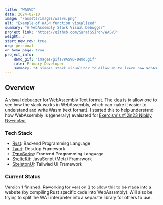 ```yaml
---
title: "WASVD"
date: 2024-02-10
image: "/assets/images/wasvd.png"
alt: "Example of WASM function visualized"
summary: "A WebAssembly Stack Visual Debugger"
project_link: "https://github.com/SurajSSingh/WASVD"
weight: 3
start_new_row: true
org: personal
on_home_page: true
project_info: 
    demo_gif: "images/gifs/WASVD-Demo.gif"
    role: Primary Developer
    summary: "A simple stack visualizer to allow me to learn how WebAssembly (text) execution happens. Learned how to interoperate between Rust and TypeScript (via <a href='https://tauri.app'>Tauri</a>)."
---
```


## Overview

A visual debugger for WebAssembly Text format. The idea is to allow one to see
how the stack works in WebAssembly, which can make it easier to understand and
write Wasm (text format). I started this to help understand how WebAssembly is
(generally) evaluated for
[Exercism's #12in23 Nibbly November](https://exercism.org/blog/nibbly-november)

### Tech Stack

- [Rust](https://www.rust-lang.org): Backend Programming Language
- [Tauri](https://tauri.app): Desktop Framework
- [TypeScript](https://www.typescriptlang.org): Frontend Programming Language
- [SvelteKit](https://kit.svelte.dev): JavaScript (Meta) Framework
- [SkeletonUI](https://www.skeleton.dev): Tailwind UI Framework

### Current Status

Version 1 finished. Reworking for version 2 to allow this to be made into a
website (by compiling Rust specific code into WebAssembly). Will also be trying
to split the WAT interpreter into a separate library for others to use.
